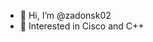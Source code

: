 - 👋 Hi, I’m @zadonsk02
- 👀 Interested in Cisco and C++
<!--- 💞️ I’m looking to collaborate?
- 📫 How to reach me?
--->
<!---
zadonsk02/zadonsk02 is a ✨ special ✨ repository because its `README.md` (this file) appears on your GitHub profile.
You can click the Preview link to take a look at your changes.
--->
